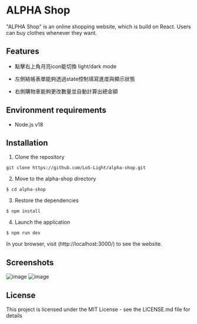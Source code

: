 # ALPHA Shop

"ALPHA Shop" is an online shopping website, which is build on React. Users can buy clothes whenever they want.

## Features

- 點擊右上角月亮icon能切換 light/dark mode

- 左側結帳表單能夠透過state控制填寫進度與顯示狀態

- 右側購物車能夠更改數量並自動計算出總金額


## Environment requirements

-   Node.js v18

## Installation

1. Clone the repository

```
git clone https://github.com/LoS-Light/alpha-shop.git
```

2. Move to the alpha-shop directory

```
$ cd alpha-shop
```

3. Restore the dependencies

```
$ npm install
```

4. Launch the application

```
$ npm run dev
```

In your browser, visit (http://localhost:3000/) to see the website.

## Screenshots

![image]()
![image]()

## License

This project is licensed under the MIT License - see the LICENSE.md file for details
